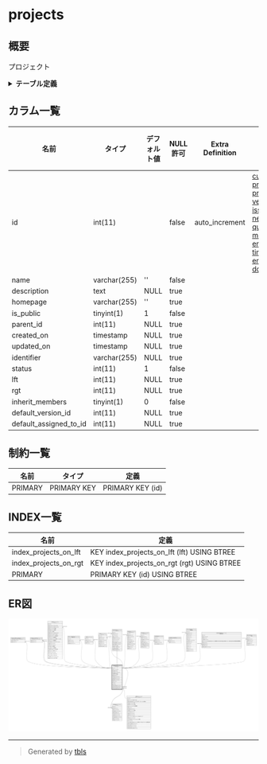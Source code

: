 # projects

## 概要

プロジェクト

<details>
<summary><strong>テーブル定義</strong></summary>

```sql
CREATE TABLE `projects` (
  `id` int(11) NOT NULL AUTO_INCREMENT,
  `name` varchar(255) NOT NULL DEFAULT '',
  `description` text DEFAULT NULL,
  `homepage` varchar(255) DEFAULT '',
  `is_public` tinyint(1) NOT NULL DEFAULT 1,
  `parent_id` int(11) DEFAULT NULL,
  `created_on` timestamp NULL DEFAULT NULL,
  `updated_on` timestamp NULL DEFAULT NULL,
  `identifier` varchar(255) DEFAULT NULL,
  `status` int(11) NOT NULL DEFAULT 1,
  `lft` int(11) DEFAULT NULL,
  `rgt` int(11) DEFAULT NULL,
  `inherit_members` tinyint(1) NOT NULL DEFAULT 0,
  `default_version_id` int(11) DEFAULT NULL,
  `default_assigned_to_id` int(11) DEFAULT NULL,
  PRIMARY KEY (`id`),
  KEY `index_projects_on_lft` (`lft`),
  KEY `index_projects_on_rgt` (`rgt`)
) ENGINE=InnoDB AUTO_INCREMENT=[Redacted by tbls] DEFAULT CHARSET=utf8mb4
```

</details>

## カラム一覧

| 名前                     | タイプ          | デフォルト値       | NULL許可   | Extra Definition | 子テーブル                                                                                                                                                                                                                                                                                                                                                                                                                                                                       | 親テーブル                   | コメント     |
| ---------------------- | ------------ | ------------ | -------- | ---------------- | --------------------------------------------------------------------------------------------------------------------------------------------------------------------------------------------------------------------------------------------------------------------------------------------------------------------------------------------------------------------------------------------------------------------------------------------------------------------------- | ----------------------- | -------- |
| id                     | int(11)      |              | false    | auto_increment   | [custom_fields_projects](custom_fields_projects.md) [projects](projects.md) [projects_trackers](projects_trackers.md) [versions](versions.md) [issues](issues.md) [issue_categories](issue_categories.md) [wikis](wikis.md) [news](news.md) [repositories](repositories.md) [queries](queries.md) [boards](boards.md) [members](members.md) [enabled_modules](enabled_modules.md) [time_entries](time_entries.md) [enumerations](enumerations.md) [documents](documents.md) |                         |          |
| name                   | varchar(255) | ''           | false    |                  |                                                                                                                                                                                                                                                                                                                                                                                                                                                                             |                         |          |
| description            | text         | NULL         | true     |                  |                                                                                                                                                                                                                                                                                                                                                                                                                                                                             |                         |          |
| homepage               | varchar(255) | ''           | true     |                  |                                                                                                                                                                                                                                                                                                                                                                                                                                                                             |                         |          |
| is_public              | tinyint(1)   | 1            | false    |                  |                                                                                                                                                                                                                                                                                                                                                                                                                                                                             |                         |          |
| parent_id              | int(11)      | NULL         | true     |                  |                                                                                                                                                                                                                                                                                                                                                                                                                                                                             | [projects](projects.md) |          |
| created_on             | timestamp    | NULL         | true     |                  |                                                                                                                                                                                                                                                                                                                                                                                                                                                                             |                         |          |
| updated_on             | timestamp    | NULL         | true     |                  |                                                                                                                                                                                                                                                                                                                                                                                                                                                                             |                         |          |
| identifier             | varchar(255) | NULL         | true     |                  |                                                                                                                                                                                                                                                                                                                                                                                                                                                                             |                         |          |
| status                 | int(11)      | 1            | false    |                  |                                                                                                                                                                                                                                                                                                                                                                                                                                                                             |                         |          |
| lft                    | int(11)      | NULL         | true     |                  |                                                                                                                                                                                                                                                                                                                                                                                                                                                                             |                         |          |
| rgt                    | int(11)      | NULL         | true     |                  |                                                                                                                                                                                                                                                                                                                                                                                                                                                                             |                         |          |
| inherit_members        | tinyint(1)   | 0            | false    |                  |                                                                                                                                                                                                                                                                                                                                                                                                                                                                             |                         |          |
| default_version_id     | int(11)      | NULL         | true     |                  |                                                                                                                                                                                                                                                                                                                                                                                                                                                                             | [versions](versions.md) |          |
| default_assigned_to_id | int(11)      | NULL         | true     |                  |                                                                                                                                                                                                                                                                                                                                                                                                                                                                             | [users](users.md)       |          |

## 制約一覧

| 名前      | タイプ         | 定義               |
| ------- | ----------- | ---------------- |
| PRIMARY | PRIMARY KEY | PRIMARY KEY (id) |

## INDEX一覧

| 名前                    | 定義                                          |
| --------------------- | ------------------------------------------- |
| index_projects_on_lft | KEY index_projects_on_lft (lft) USING BTREE |
| index_projects_on_rgt | KEY index_projects_on_rgt (rgt) USING BTREE |
| PRIMARY               | PRIMARY KEY (id) USING BTREE                |

## ER図

![er](projects.svg)

---

> Generated by [tbls](https://github.com/k1LoW/tbls)
